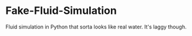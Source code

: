 # Fake-Fluid-Simulation
Fluid simulation in Python that sorta looks like real water. It's laggy though.
